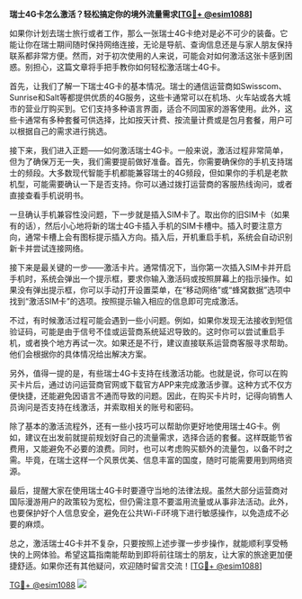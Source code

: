 **瑞士4G卡怎么激活？轻松搞定你的境外流量需求[[TG💪+ @esim1088](https://t.me/s/esim1088)]**

如果你计划去瑞士旅行或者工作，那么一张瑞士4G卡绝对是必不可少的装备。它能让你在瑞士期间随时保持网络连接，无论是导航、查询信息还是与家人朋友保持联系都非常方便。然而，对于初次使用的人来说，可能会对如何激活这张卡感到困惑。别担心，这篇文章将手把手教你如何轻松激活瑞士4G卡。

首先，让我们了解一下瑞士4G卡的基本情况。瑞士的通信运营商如Swisscom、Sunrise和Salt等都提供优质的4G服务，这些卡通常可以在机场、火车站或各大城市的营业厅购买到。它们支持多种语言界面，适合不同国家的游客使用。此外，这些卡通常有多种套餐可供选择，比如按天计费、按流量计费或是包月套餐，用户可以根据自己的需求进行挑选。

接下来，我们进入正题——如何激活瑞士4G卡。一般来说，激活过程非常简单，但为了确保万无一失，我们需要提前做好准备。首先，你需要确保你的手机支持瑞士的频段。大多数现代智能手机都能兼容瑞士的4G频段，但如果你的手机是老款机型，可能需要确认一下是否支持。你可以通过拨打运营商的客服热线询问，或者直接查看手机说明书。

一旦确认手机兼容性没问题，下一步就是插入SIM卡了。取出你的旧SIM卡（如果有的话），然后小心地将新的瑞士4G卡插入手机的SIM卡槽中。插入时要注意方向，通常卡槽上会有图标提示插入方向。插入后，开机重启手机，系统会自动识别新卡并尝试连接网络。

接下来是最关键的一步——激活卡片。通常情况下，当你第一次插入SIM卡并开启手机时，系统会弹出一个提示框，要求你输入激活码或按照屏幕上的指示操作。如果没有弹出提示框，你可以手动打开设置菜单，在“移动网络”或“蜂窝数据”选项中找到“激活SIM卡”的选项。按照提示输入相应的信息即可完成激活。

不过，有时候激活过程可能会遇到一些小问题。例如，如果你发现无法接收到短信验证码，可能是由于信号不佳或运营商系统延迟导致的。这时你可以尝试重启手机，或者换个地方再试一次。如果还是不行，建议直接联系运营商客服寻求帮助。他们会根据你的具体情况给出解决方案。

另外，值得一提的是，有些瑞士4G卡支持在线激活功能。也就是说，你可以在购买卡片后，通过访问运营商官网或下载官方APP来完成激活步骤。这种方式不仅方便快捷，还能避免因语言不通而导致的问题。因此，在购买卡片时，记得向销售人员询问是否支持在线激活，并索取相关的账号和密码。

除了基本的激活流程外，还有一些小技巧可以帮助你更好地使用瑞士4G卡。例如，建议在出发前就提前规划好自己的流量需求，选择合适的套餐。这样既能节省费用，又能避免不必要的浪费。同时，也可以考虑购买额外的流量包，以备不时之需。毕竟，在瑞士这样一个风景优美、信息丰富的国度，随时可能需要用到网络资源。

最后，提醒大家在使用瑞士4G卡时要遵守当地的法律法规。虽然大部分运营商对国际漫游用户的政策较为宽松，但仍需注意不要滥用流量或从事非法活动。此外，也要保护好个人信息安全，避免在公共Wi-Fi环境下进行敏感操作，以免造成不必要的麻烦。

总之，激活瑞士4G卡并不复杂，只要按照上述步骤一步步操作，就能顺利享受畅快的上网体验。希望这篇指南能帮助到即将前往瑞士的朋友，让大家的旅途更加便捷舒适。如果你还有其他疑问，欢迎随时留言交流！[[TG💪+ @esim1088](https://t.me/s/esim1088)]

[TG💪+ @esim1088](https://t.me/s/esim1088) ![](https://i.postimg.cc/4NQfJmqS/Snipaste-2025-05-13-00-14-12.png)